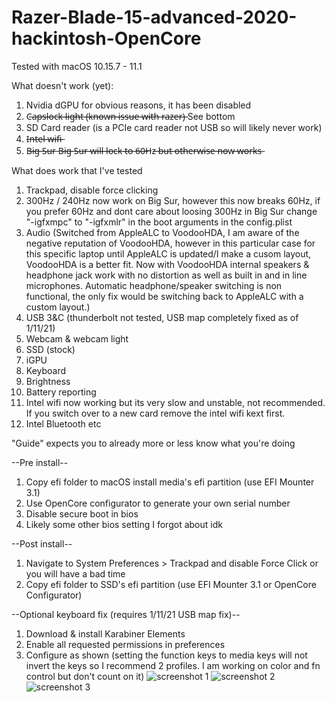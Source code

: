 # Razer-Blade-15-advanced-2020-hackintosh-OpenCore

Tested with macOS 10.15.7 - 11.1

What doesn't work (yet):
1. Nvidia dGPU for obvious reasons, it has been disabled
2. C̶a̶p̶s̶l̶o̶c̶k̶ ̶l̶i̶g̶h̶t̶ ̶(̶k̶n̶o̶w̶n̶ ̶i̶s̶s̶u̶e̶ ̶w̶i̶t̶h̶ ̶r̶a̶z̶e̶r̶)̶ See bottom
3. SD Card reader (is a PCIe card reader not USB so will likely never work)
4. I̶n̶t̶e̶l̶ ̶w̶i̶f̶i̶
5. B̶i̶g̶ ̶S̶u̶r̶ B̶i̶g̶ ̶S̶u̶r̶ ̶w̶i̶l̶l̶ ̶l̶o̶c̶k̶ ̶t̶o̶ ̶6̶0̶H̶z̶ ̶b̶u̶t̶ ̶o̶t̶h̶e̶r̶w̶i̶s̶e̶ ̶n̶o̶w̶ ̶w̶o̶r̶k̶s̶

What does work that I've tested
1. Trackpad, disable force clicking
2. 300Hz / 240Hz now work on Big Sur, however this now breaks 60Hz, if you prefer 60Hz and dont care about loosing 300Hz in Big Sur change "-igfxmpc" to "-igfxmlr" in the boot arguments in the config.plist
3. Audio (Switched from AppleALC to VoodooHDA, I am aware of the negative reputation of VoodooHDA, however in this particular case for this specific laptop until AppleALC is updated/I make a cusom layout, VoodooHDA is a better fit. Now with VoodooHDA internal speakers & headphone jack work with no distortion as well as built in and in line microphones. Automatic headphone/speaker switching is non functional, the only fix would be switching back to AppleALC with a custom layout.)
4. USB 3&C (thunderbolt not tested, USB map completely fixed as of 1/11/21)
5. Webcam & webcam light
6. SSD (stock)
7. iGPU
8. Keyboard 
9. Brightness
10. Battery reporting 
11. Intel wifi now working but its very slow and unstable, not recommended. If you switch over to a new card remove the intel wifi kext first.
12. Intel Bluetooth
etc

"Guide" expects you to already more or less know what you're doing

--Pre install--
1. Copy efi folder to macOS install media's efi partition (use EFI Mounter 3.1)
2. Use OpenCore configurator to generate your own serial number
3. Disable secure boot in bios
4. Likely some other bios setting I forgot about idk

--Post install--
1. Navigate to System Preferences > Trackpad and disable Force Click or you will have a bad time
2. Copy efi folder to SSD's efi partition (use EFI Mounter 3.1 or OpenCore Configurator)

--Optional keyboard fix (requires 1/11/21 USB map fix)--
1. Download & install Karabiner Elements
2. Enable all requested permissions in preferences
3. Configure as shown (setting the function keys to media keys will not invert the keys so I recommend 2 profiles. I am working on color and fn control but don't count on it)
![screenshot 1](https://i.imgur.com/2fnqmBH.png)
![screenshot 2](https://i.imgur.com/BQnEPax.png)
![screenshot 3](https://i.imgur.com/1P5ErOH.png)
